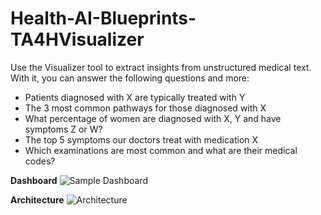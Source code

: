 # Health-AI-Blueprints-TA4HVisualizer


Use the Visualizer tool to extract insights from unstructured medical text. With it, you can answer the following questions and more:

* Patients diagnosed with X are typically treated with Y 
* The 3 most common pathways for those diagnosed with X 
* What percentage of women are diagnosed with X, Y and have symptoms Z or W?
* The top 5 symptoms our doctors treat with medication X
* Which examinations are most common and what are their medical codes?


**Dashboard**
![Sample Dashboard](https://github.com/pazinio/Health-AI-Blueprints-TA4HVisualizer/blob/main/img11.png)

**Architecture**
![Architecture](https://github.com/pazinio/Health-AI-Blueprints-TA4HVisualizer/blob/main/img12.png)


